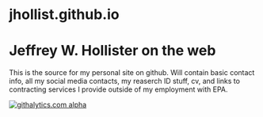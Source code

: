 jhollist.github.io
==================

Jeffrey W. Hollister on the web
=======
This is the source for my personal site on github.  Will contain basic contact info, all my social media contacts, my reaserch ID stuff, cv, and links to contracting services I provide outside of my employment with EPA.

[![githalytics.com alpha](https://cruel-carlota.pagodabox.com/c239d588dad1f627e791905f1f89e309 "githalytics.com")](http://githalytics.com/jhollist/jhollist.github.io)
